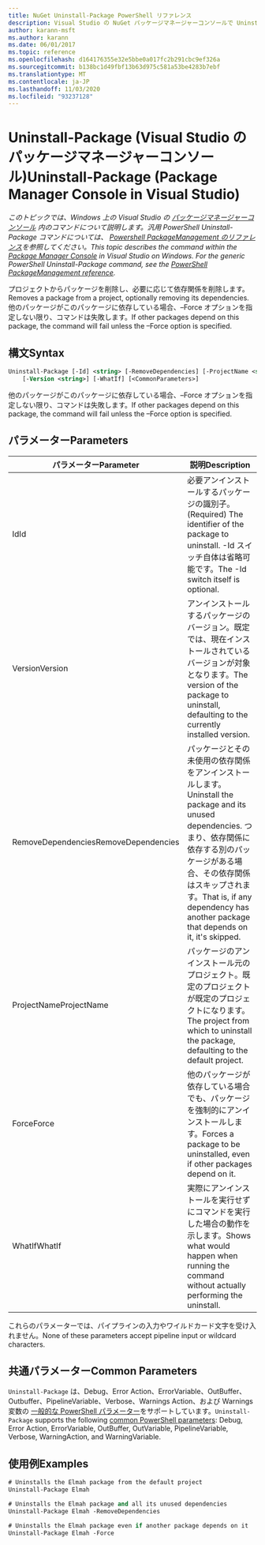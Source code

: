 ```yaml
---
title: NuGet Uninstall-Package PowerShell リファレンス
description: Visual Studio の NuGet パッケージマネージャーコンソールで Uninstall-Package PowerShell コマンドのリファレンスです。
author: karann-msft
ms.author: karann
ms.date: 06/01/2017
ms.topic: reference
ms.openlocfilehash: d164176355e32e5bbe0a017fc2b291cbc9ef326a
ms.sourcegitcommit: b138bc1d49fbf13b63d975c581a53be4283b7ebf
ms.translationtype: MT
ms.contentlocale: ja-JP
ms.lasthandoff: 11/03/2020
ms.locfileid: "93237128"
---
```

# <a name="uninstall-package-package-manager-console-in-visual-studio"></a><span data-ttu-id="7f323-103">Uninstall-Package (Visual Studio のパッケージマネージャーコンソール)</span><span class="sxs-lookup"><span data-stu-id="7f323-103">Uninstall-Package (Package Manager Console in Visual Studio)</span></span>

<span data-ttu-id="7f323-104">*このトピックでは、Windows 上の Visual Studio の [パッケージマネージャーコンソール](../../consume-packages/install-use-packages-powershell.md) 内のコマンドについて説明します。汎用 PowerShell Uninstall-Package コマンドについては、 [Powershell PackageManagement のリファレンス](/powershell/module/packagemanagement/?view=powershell-6)を参照してください。*</span><span class="sxs-lookup"><span data-stu-id="7f323-104">*This topic describes the command within the [Package Manager Console](../../consume-packages/install-use-packages-powershell.md) in Visual Studio on Windows. For the generic PowerShell Uninstall-Package command, see the [PowerShell PackageManagement reference](/powershell/module/packagemanagement/?view=powershell-6).*</span></span>

<span data-ttu-id="7f323-105">プロジェクトからパッケージを削除し、必要に応じて依存関係を削除します。</span><span class="sxs-lookup"><span data-stu-id="7f323-105">Removes a package from a project, optionally removing its dependencies.</span></span> <span data-ttu-id="7f323-106">他のパッケージがこのパッケージに依存している場合、–Force オプションを指定しない限り、コマンドは失敗します。</span><span class="sxs-lookup"><span data-stu-id="7f323-106">If other packages depend on this package, the command will fail unless the –Force option is specified.</span></span>

## <a name="syntax"></a><span data-ttu-id="7f323-107">構文</span><span class="sxs-lookup"><span data-stu-id="7f323-107">Syntax</span></span>

```ps
Uninstall-Package [-Id] <string> [-RemoveDependencies] [-ProjectName <string>] [-Force]
    [-Version <string>] [-WhatIf] [<CommonParameters>]
```

<span data-ttu-id="7f323-108">他のパッケージがこのパッケージに依存している場合、–Force オプションを指定しない限り、コマンドは失敗します。</span><span class="sxs-lookup"><span data-stu-id="7f323-108">If other packages depend on this package, the command will fail unless the –Force option is specified.</span></span>

## <a name="parameters"></a><span data-ttu-id="7f323-109">パラメーター</span><span class="sxs-lookup"><span data-stu-id="7f323-109">Parameters</span></span>

| <span data-ttu-id="7f323-110">パラメーター</span><span class="sxs-lookup"><span data-stu-id="7f323-110">Parameter</span></span> | <span data-ttu-id="7f323-111">説明</span><span class="sxs-lookup"><span data-stu-id="7f323-111">Description</span></span> |
| --- | --- |
| <span data-ttu-id="7f323-112">Id</span><span class="sxs-lookup"><span data-stu-id="7f323-112">Id</span></span> | <span data-ttu-id="7f323-113">必要アンインストールするパッケージの識別子。</span><span class="sxs-lookup"><span data-stu-id="7f323-113">(Required) The identifier of the package to uninstall.</span></span> <span data-ttu-id="7f323-114">-Id スイッチ自体は省略可能です。</span><span class="sxs-lookup"><span data-stu-id="7f323-114">The -Id switch itself is optional.</span></span> |
| <span data-ttu-id="7f323-115">Version</span><span class="sxs-lookup"><span data-stu-id="7f323-115">Version</span></span> | <span data-ttu-id="7f323-116">アンインストールするパッケージのバージョン。既定では、現在インストールされているバージョンが対象となります。</span><span class="sxs-lookup"><span data-stu-id="7f323-116">The version of the package to uninstall, defaulting to the currently installed version.</span></span> |
| <span data-ttu-id="7f323-117">RemoveDependencies</span><span class="sxs-lookup"><span data-stu-id="7f323-117">RemoveDependencies</span></span> | <span data-ttu-id="7f323-118">パッケージとその未使用の依存関係をアンインストールします。</span><span class="sxs-lookup"><span data-stu-id="7f323-118">Uninstall the package and its unused dependencies.</span></span> <span data-ttu-id="7f323-119">つまり、依存関係に依存する別のパッケージがある場合、その依存関係はスキップされます。</span><span class="sxs-lookup"><span data-stu-id="7f323-119">That is, if any dependency has another package that depends on it, it's skipped.</span></span> |
| <span data-ttu-id="7f323-120">ProjectName</span><span class="sxs-lookup"><span data-stu-id="7f323-120">ProjectName</span></span> | <span data-ttu-id="7f323-121">パッケージのアンインストール元のプロジェクト。既定のプロジェクトが既定のプロジェクトになります。</span><span class="sxs-lookup"><span data-stu-id="7f323-121">The project from which to uninstall the package, defaulting to the default project.</span></span> |
| <span data-ttu-id="7f323-122">Force</span><span class="sxs-lookup"><span data-stu-id="7f323-122">Force</span></span> | <span data-ttu-id="7f323-123">他のパッケージが依存している場合でも、パッケージを強制的にアンインストールします。</span><span class="sxs-lookup"><span data-stu-id="7f323-123">Forces a package to be uninstalled, even if other packages depend on it.</span></span> |
| <span data-ttu-id="7f323-124">WhatIf</span><span class="sxs-lookup"><span data-stu-id="7f323-124">WhatIf</span></span> | <span data-ttu-id="7f323-125">実際にアンインストールを実行せずにコマンドを実行した場合の動作を示します。</span><span class="sxs-lookup"><span data-stu-id="7f323-125">Shows what would happen when running the command without actually performing the uninstall.</span></span> |

<span data-ttu-id="7f323-126">これらのパラメーターでは、パイプラインの入力やワイルドカード文字を受け入れません。</span><span class="sxs-lookup"><span data-stu-id="7f323-126">None of these parameters accept pipeline input or wildcard characters.</span></span>

## <a name="common-parameters"></a><span data-ttu-id="7f323-127">共通パラメーター</span><span class="sxs-lookup"><span data-stu-id="7f323-127">Common Parameters</span></span>

<span data-ttu-id="7f323-128">`Uninstall-Package` は、Debug、Error Action、ErrorVariable、OutBuffer、Outbuffer、PipelineVariable、Verbose、Warnings Action、および Warnings 変数の [一般的な PowerShell パラメーター](/powershell/module/microsoft.powershell.core/about/about_commonparameters)をサポートしています。</span><span class="sxs-lookup"><span data-stu-id="7f323-128">`Uninstall-Package` supports the following [common PowerShell parameters](/powershell/module/microsoft.powershell.core/about/about_commonparameters): Debug, Error Action, ErrorVariable, OutBuffer, OutVariable, PipelineVariable, Verbose, WarningAction, and WarningVariable.</span></span>

## <a name="examples"></a><span data-ttu-id="7f323-129">使用例</span><span class="sxs-lookup"><span data-stu-id="7f323-129">Examples</span></span>

```ps
# Uninstalls the Elmah package from the default project
Uninstall-Package Elmah

# Uninstalls the Elmah package and all its unused dependencies
Uninstall-Package Elmah -RemoveDependencies 

# Uninstalls the Elmah package even if another package depends on it
Uninstall-Package Elmah -Force
```